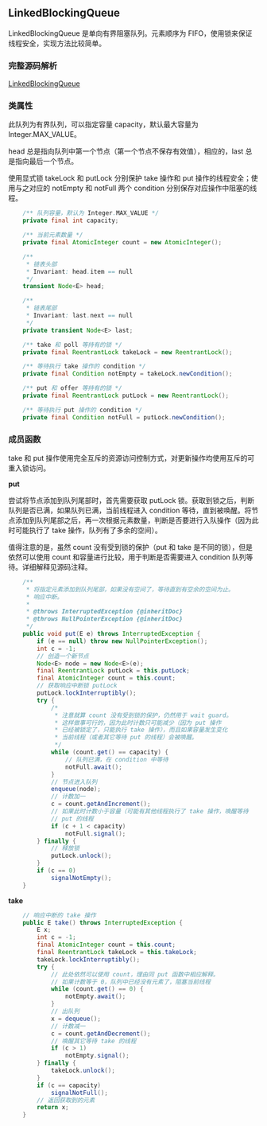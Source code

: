 ## LinkedBlockingQueue

LinkedBlockingQueue 是单向有界阻塞队列。元素顺序为 FIFO，使用锁来保证线程安全，实现方法比较简单。

### 完整源码解析

[LinkedBlockingQueue](https://github.com/Augustvic/JavaSourceCodeAnalysis/blob/master/src/JUC/JUCCollections/LinkedBlockingQueue.java)

### 类属性

此队列为有界队列，可以指定容量 capacity，默认最大容量为 Integer.MAX_VALUE。

head 总是指向队列中第一个节点（第一个节点不保存有效值），相应的，last 总是指向最后一个节点。

使用显式锁 takeLock 和 putLock 分别保护 take 操作和 put 操作的线程安全；使用与之对应的 notEmpty 和 notFull 两个 condition 分别保存对应操作中阻塞的线程。 

```java
    /** 队列容量，默认为 Integer.MAX_VALUE */
    private final int capacity;

    /** 当前元素数量 */
    private final AtomicInteger count = new AtomicInteger();

    /**
     * 链表头部
     * Invariant: head.item == null
     */
    transient Node<E> head;

    /**
     * 链表尾部
     * Invariant: last.next == null
     */
    private transient Node<E> last;

    /** take 和 poll 等持有的锁 */
    private final ReentrantLock takeLock = new ReentrantLock();

    /** 等待执行 take 操作的 condition */
    private final Condition notEmpty = takeLock.newCondition();

    /** put 和 offer 等持有的锁 */
    private final ReentrantLock putLock = new ReentrantLock();

    /** 等待执行 put 操作的 condition */
    private final Condition notFull = putLock.newCondition();
```

### 成员函数

take 和 put 操作使用完全互斥的资源访问控制方式，对更新操作均使用互斥的可重入锁访问。

**put**

尝试将节点添加到队列尾部时，首先需要获取 putLock 锁。获取到锁之后，判断队列是否已满，如果队列已满，当前线程进入 condition 等待，直到被唤醒。将节点添加到队列尾部之后，再一次根据元素数量，判断是否要进行入队操作（因为此时可能执行了 take 操作，队列有了多余的空间）。

值得注意的是，虽然 count 没有受到锁的保护（put 和 take 是不同的锁），但是依然可以使用 count 和容量进行比较，用于判断是否需要进入 condition 队列等待。详细解释见源码注释。

```java
    /**
     * 将指定元素添加到队列尾部，如果没有空间了，等待直到有空余的空间为止。
     * 响应中断。
     *
     * @throws InterruptedException {@inheritDoc}
     * @throws NullPointerException {@inheritDoc}
     */
    public void put(E e) throws InterruptedException {
        if (e == null) throw new NullPointerException();
        int c = -1;
        // 创造一个新节点
        Node<E> node = new Node<E>(e);
        final ReentrantLock putLock = this.putLock;
        final AtomicInteger count = this.count;
        // 获取响应中断锁 putLock
        putLock.lockInterruptibly();
        try {
            /*
             * 注意就算 count 没有受到锁的保护，仍然用于 wait guard。
             * 这样做事可行的，因为此时计数只可能减少（因为 put 操作
             * 已经被锁定了，只能执行 take 操作），而且如果容量发生变化
             * 当前线程（或者其它等待 put 的线程）会被唤醒。
             */
            while (count.get() == capacity) {
                // 队列已满，在 condition 中等待
                notFull.await();
            }
            // 节点进入队列
            enqueue(node);
            // 计数加一
            c = count.getAndIncrement();
            // 如果此时计数小于容量（可能有其他线程执行了 take 操作，唤醒等待
            // put 的线程
            if (c + 1 < capacity)
                notFull.signal();
        } finally {
            // 释放锁
            putLock.unlock();
        }
        if (c == 0)
            signalNotEmpty();
    }
```

**take**

```java
    // 响应中断的 take 操作
    public E take() throws InterruptedException {
        E x;
        int c = -1;
        final AtomicInteger count = this.count;
        final ReentrantLock takeLock = this.takeLock;
        takeLock.lockInterruptibly();
        try {
            // 此处依然可以使用 count，理由同 put 函数中相应解释。
            // 如果计数等于 0，队列中已经没有元素了，阻塞当前线程
            while (count.get() == 0) {
                notEmpty.await();
            }
            // 出队列
            x = dequeue();
            // 计数减一
            c = count.getAndDecrement();
            // 唤醒其它等待 take 的线程
            if (c > 1)
                notEmpty.signal();
        } finally {
            takeLock.unlock();
        }
        if (c == capacity)
            signalNotFull();
        // 返回获取到的元素
        return x;
    }
```


